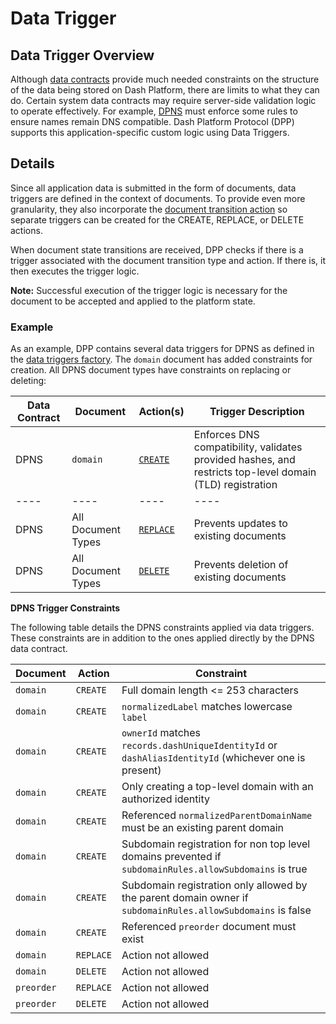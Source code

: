 # Data Trigger

## Data Trigger Overview

Although [data contracts](../protocol-ref/data-contract.md) provide much needed constraints on the structure of the data being stored on Dash Platform, there are limits to what they can do. Certain system data contracts may require server-side validation logic to operate effectively. For example, [DPNS](../explanations/dpns.md) must enforce some rules to ensure names remain DNS compatible. Dash Platform Protocol (DPP) supports this application-specific custom logic using Data Triggers.

## Details

Since all application data is submitted in the form of documents, data triggers are defined in the context of documents. To provide even more granularity, they also incorporate the [document transition action](../protocol-ref/document.md#document-transition-action) so separate triggers can be created for the CREATE, REPLACE, or DELETE actions.

When document state transitions are received, DPP checks if there is a trigger associated with the document transition type and action. If there is, it then executes the trigger logic.

**Note:** Successful execution of the trigger logic is necessary for the document to be accepted and applied to the platform state.

### Example

As an example, DPP contains several data triggers for DPNS as defined in the [data triggers factory](https://github.com/dashpay/platform/blob/v0.24.5/packages/rs-dpp/src/data_trigger/get_data_triggers_factory.rs). The `domain` document has added constraints for creation. All DPNS document types have constraints on replacing or deleting:

| Data Contract | Document           | Action(s)                                                                                                                            | Trigger Description                                                                                      |
| ------------- | ------------------ | ------------------------------------------------------------------------------------------------------------------------------------ | -------------------------------------------------------------------------------------------------------- |
| DPNS          | `domain`           | [`CREATE`](https://github.com/dashpay/platform/blob/v0.24.5/packages/rs-dpp/lib/dataTrigger/dpnsTriggers/createDomainDataTrigger.js) | Enforces DNS compatibility, validates provided hashes, and restricts top-level domain (TLD) registration |
| ----          | ----               | ----                                                                                                                                 | ----                                                                                                     |
| DPNS          | All Document Types | [`REPLACE`](https://github.com/dashpay/platform/blob/v0.24.5/packages/rs-dpp/src/data_trigger/reject_data_trigger.rs)                | Prevents updates to existing documents                                                                   |
| DPNS          | All Document Types | [`DELETE`](https://github.com/dashpay/platform/blob/v0.24.5/packages/rs-dpp/src/data_trigger/reject_data_trigger.rs)                 | Prevents deletion of existing documents                                                                  |

**DPNS Trigger Constraints**

The following table details the DPNS constraints applied via data triggers. These constraints are in addition to the ones applied directly by the DPNS data contract.

| Document   | Action    | Constraint                                                                                                  |
| ---------- | --------- | ----------------------------------------------------------------------------------------------------------- |
| `domain`   | `CREATE`  | Full domain length \<= 253 characters                                                                       |
| `domain`   | `CREATE`  | `normalizedLabel` matches lowercase `label`                                                                 |
| `domain`   | `CREATE`  | `ownerId` matches `records.dashUniqueIdentityId` or `dashAliasIdentityId` (whichever one is present)        |
| `domain`   | `CREATE`  | Only creating a top-level domain with an authorized identity                                                |
| `domain`   | `CREATE`  | Referenced `normalizedParentDomainName` must be an existing parent domain                                   |
| `domain`   | `CREATE`  | Subdomain registration for non top level domains prevented if `subdomainRules.allowSubdomains` is true      |
| `domain`   | `CREATE`  | Subdomain registration only allowed by the parent domain owner if `subdomainRules.allowSubdomains` is false |
| `domain`   | `CREATE`  | Referenced `preorder` document must exist                                                                   |
| `domain`   | `REPLACE` | Action not allowed                                                                                          |
| `domain`   | `DELETE`  | Action not allowed                                                                                          |
| `preorder` | `REPLACE` | Action not allowed                                                                                          |
| `preorder` | `DELETE`  | Action not allowed                                                                                          |
